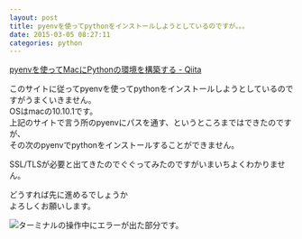 ```yaml
---
layout: post
title: pyenvを使ってpythonをインストールしようとしているのですが。。。
date: 2015-03-05 08:27:11
categories: python
---
```

<!-- {% raw %} -->
<p><a href="http://qiita.com/1000ch/items/93841f76ea52551b6a97" rel="nofollow noreferrer">pyenvを使ってMacにPythonの環境を構築する - Qiita</a></p>

<p>このサイトに従ってpyenvを使ってpythonをインストールしようとしているのですがうまくいきません。<br>
OSはmacの10.10.1です。<br>
上記のサイトで言う所のpyenvにパスを通す、というところまではできたのですが、<br>
その次のpyenvでpythonをインストールすることができません。</p>

<p>SSL/TLSが必要と出てきたのでぐぐってみたのですがいまいちよくわかりません。</p>

<p>どうすれば先に進めるでしょうか<br>
よろしくお願いします。</p>

<p><img src="https://i.stack.imgur.com/2OIDc.png" alt="ターミナルの操作中にエラーが出た部分です。"></p>
<!-- {% endraw %} -->
